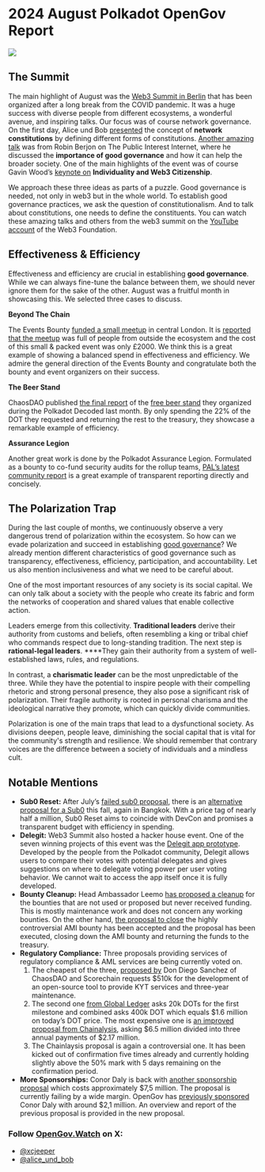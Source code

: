 # 2024 August Polkadot OpenGov Report

![](/img/2024-08-governance-report/summit.png)

## The Summit

The main highlight of August was the [Web3 Summit in Berlin](https://x.com/Web3summit/status/1828019680918810959) that has been organized after a long break from the COVID pandemic. It was a huge success with diverse people from different ecosystems, a wonderful avenue, and inspiring talks. Our focus was of course network governance. On the first day, Alice und Bob [presented](https://youtu.be/sN-4FEnjXTI?si=RgCI8xWwV8JFg4hp) the concept of **network constitutions** by defining different forms of constitutions. [Another amazing talk](https://youtu.be/7Lue8zXYteY?si=WD7cev0shnuNSi4N) was from Robin Berjon on The Public Interest Internet, where he discussed the **importance of good governance** and how it can help the broader society. One of the main highlights of the event was of course Gavin Wood’s [keynote on](https://youtu.be/MrWioikibEI?si=bM6UaXyvh2Vi9c4) **Individuality and Web3 Citizenship**.

We approach these three ideas as parts of a puzzle. Good governance is needed, not only in web3 but in the whole world. To establish good governance practices, we ask the question of constitutionalism. And to talk about constitutions, one needs to define the constituents. You can watch these amazing talks and others from the web3 summit on the [YouTube account](https://www.youtube.com/@WEB3Foundation/videos) of the Web3 Foundation.

## Effectiveness & Efficiency

Effectiveness and efficiency are crucial in establishing **good governance**. While we can always fine-tune the balance between them, we should never ignore them for the sake of the other. August was a fruitful month in showcasing this. We selected three cases to discuss.

**Beyond The Chain**

The Events Bounty [funded a small meetup](https://x.com/dotevents_/status/1820816688608161972) in central London. It is [reported that the meetup](https://x.com/paritytech/status/1820750570275107209/photo/2) was full of people from outside the ecosystem and the cost of this small & packed event was only £2000. We think this is a great example of showing a balanced spend in effectiveness and efficiency. We admire the general direction of the Events Bounty and congratulate both the bounty and event organizers on their success.

**The Beer Stand**

ChaosDAO published [the final report](https://docs.google.com/document/d/1AEvy-WIgMvKydtGc2uB1hvihoivTLxg6QXz_TFAxEWY/pub) of the [free beer stand](https://x.com/ChaosDAO/status/1826359993630957958) they organized during the Polkadot Decoded last month. By only spending the 22% of the DOT they requested and returning the rest to the treasury, they showcase a remarkable example of efficiency.

**Assurance Legion**

Another great work is done by the Polkadot Assurance Legion. Formulated as a bounty to co-fund security audits for the rollup teams, [PAL’s latest community report](https://x.com/PolkadotAssured/status/1816793087810629731) is a great example of transparent reporting directly and concisely.

## The Polarization Trap

During the last couple of months, we continuously observe a very dangerous trend of polarization within the ecosystem. So how can we evade polarization and succeed in establishing [good governance](https://www-unescap-org.webpkgcache.com/doc/-/s/www.unescap.org/sites/default/files/good-governance.pdf)? We already mention different characteristics of good governance such as transparency, effectiveness, efficiency, participation, and accountability. Let us also mention inclusiveness and what we need to be careful about.

One of the most important resources of any society is its social capital. We can only talk about a society with the people who create its fabric and form the networks of cooperation and shared values that enable collective action.

Leaders emerge from this collectivity. **Traditional leaders** derive their authority from customs and beliefs, often resembling a king or tribal chief who commands respect due to long-standing tradition. The next step is **rational-legal leaders**. ****They gain their authority from a system of well-established laws, rules, and regulations.

In contrast, a **charismatic leader** can be the most unpredictable of the three. While they have the potential to inspire people with their compelling rhetoric and strong personal presence, they also pose a significant risk of polarization. Their fragile authority is rooted in personal charisma and the ideological narrative they promote, which can quickly divide communities.

Polarization is one of the main traps that lead to a dysfunctional society. As divisions deepen, people leave, diminishing the social capital that is vital for the community's strength and resilience. We should remember that contrary voices are the difference between a society of individuals and a mindless cult.

## Notable Mentions

- **Sub0 Reset:** After July’s [failed sub0 proposal](https://polkadot.subsquare.io/referenda/927), there is an [alternative proposal for a Sub0](https://polkadot.subsquare.io/referenda/1113) this fall, again in Bangkok. With a price tag of nearly half a million, Sub0 Reset aims to coincide with DevCon and promises a transparent budget with efficiency in spending.
- **Delegit:** Web3 Summit also hosted a hacker house event. One of the seven winning projects of this event was the [Delegit app prototype](https://x.com/joinwebzero/status/1826892668342825184). Developed by the people from the Polkadot community, Delegit allows users to compare their votes with potential delegates and gives suggestions on where to delegate voting power per user voting behavior. We cannot wait to access the app itself once it is fully developed.
- **Bounty Cleanup:** Head Ambassador Leemo [has proposed a cleanup](https://polkadot.subsquare.io/referenda/1098) for the bounties that are not used or proposed but never received funding. This is mostly maintenance work and does not concern any working bounties. On the other hand, [the proposal to close](https://polkadot.subsquare.io/referenda/1033) the highly controversial AMI bounty has been accepted and the proposal has been executed, closing down the AMI bounty and returning the funds to the treasury.
- **Regulatory Compliance:** Three proposals providing services of regulatory compliance & AML services are being currently voted on.
    1. The cheapest of the three, [proposed by](https://polkadot.subsquare.io/referenda/1083) Don Diego Sanchez of ChaosDAO and Scorechain requests $510k for the development of an open-source tool to provide KYT services and three-year maintenance. 
    2. The second one [from Global Ledger](https://polkadot.subsquare.io/referenda/1121) asks 20k DOTs for the first milestone and combined asks 400k DOT which equals $1.6 million on today’s DOT price. The most expensive one is [an improved proposal from Chainalysis](https://polkadot.subsquare.io/referenda/1065), asking $6.5 million divided into three annual payments of $2.17 million. 
    3. The Chainlaysis proposal is again a controversial one. It has been kicked out of confirmation five times already and currently holding slightly above the 50% mark with 5 days remaining on the confirmation period.
- **More Sponsorships:** Conor Daly is back with [another sponsorship proposal](https://polkadot.subsquare.io/referenda/1111) which costs approximately $7,5 million. The proposal is currently failing by a wide margin. OpenGov has [previously sponsored](https://polkadot.subsquare.io/referenda/514) Conor Daly with around $2,1 million. An overview and report of the previous proposal is provided in the new proposal.

### Follow [OpenGov.Watch](http://OpenGov.Watch) on X: 
- [@xcjeeper](https://twitter.com/xcjeeper) 
- [@alice_und_bob](https://twitter.com/alice_und_bob)